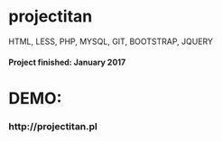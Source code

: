 # projectitan
HTML, LESS, PHP, MYSQL, GIT, BOOTSTRAP, JQUERY


<h4>Project finished: January 2017</h4>

<h1>DEMO:</h1>
<h3>http://projectitan.pl</h3>
